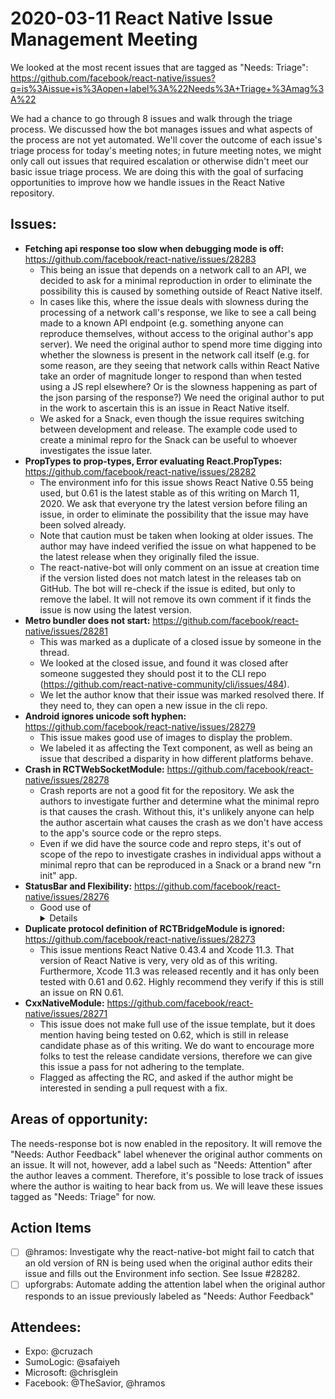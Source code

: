 # 2020-03-11 React Native Issue Management Meeting

We looked at the most recent issues that are tagged as "Needs: Triage": https://github.com/facebook/react-native/issues?q=is%3Aissue+is%3Aopen+label%3A%22Needs%3A+Triage+%3Amag%3A%22

We had a chance to go through 8 issues and walk through the triage process. We discussed how the bot manages issues and what aspects of the process are not yet automated. We'll cover the outcome of each issue's triage process for today's meeting notes; in future meeting notes, we might only call out issues that required escalation or otherwise didn't meet our basic issue triage process. We are doing this with the goal of surfacing opportunities to improve how we handle issues in the React Native repository.

## Issues:

- **Fetching api response too slow when debugging mode is off:** https://github.com/facebook/react-native/issues/28283 
    - This being an issue that depends on a network call to an API, we decided to ask for a minimal reproduction in order to eliminate the possibility this is caused by something outside of React Native itself. 
	- In cases like this, where the issue deals with slowness during the processing of a network call's response, we like to see a call being made to a known API endpoint (e.g. something anyone can reproduce themselves, without access to the original author's app server). We need the original author to spend more time digging into whether the slowness is present in the network call itself (e.g. for some reason, are they seeing that network calls within React Native take an order of magnitude longer to respond than when tested using a JS repl elsewhere? Or is the slowness happening as part of the json parsing of the response?) We need the original author to put in the work to ascertain this is an issue in React Native itself.
	- We asked for a Snack, even though the issue requires switching between development and release. The example code used to create a minimal repro for the Snack can be useful to whoever investigates the issue later.
- **PropTypes to prop-types, Error evaluating React.PropTypes:** https://github.com/facebook/react-native/issues/28282
    - The environment info for this issue shows React Native 0.55 being used, but 0.61 is the latest stable as of this writing on March 11, 2020. We ask that everyone try the latest version before filing an issue, in order to eliminate the possibility that the issue may have been solved already. 
	- Note that caution must be taken when looking at older issues. The author may have indeed verified the issue on what happened to be the latest release when they originally filed the issue. 
	- The react-native-bot will only comment on an issue at creation time if the version listed does not match latest in the releases tab on GitHub. The bot will re-check if the issue is edited, but only to remove the label. It will not remove its own comment if it finds the issue is now using the latest version.
- **Metro bundler does not start:** https://github.com/facebook/react-native/issues/28281
	- This was marked as a duplicate of a closed issue by someone in the thread.
	- We looked at the closed issue, and found it was closed after someone suggested they should post it to the CLI repo (https://github.com/react-native-community/cli/issues/484).
	- We let the author know that their issue was marked resolved there. If they need to, they can open a new issue in the cli repo.
- **Android ignores unicode soft hyphen:** https://github.com/facebook/react-native/issues/28279
	- This issue makes good use of images to display the problem.
	- We labeled it as affecting the Text component, as well as being an issue that described a disparity in how different platforms behave.
- **Crash in RCTWebSocketModule:** https://github.com/facebook/react-native/issues/28278
	- Crash reports are not a good fit for the repository. We ask the authors to investigate further and determine what the minimal repro is that causes the crash. Without this, it's unlikely anyone can help the author ascertain what causes the crash as we don't have access to the app's source code or the repro steps. 
	- Even if we did have the source code and repro steps, it's out of scope of the repo to investigate crashes in individual apps without a minimal repro that can be reproduced in a Snack or a brand new "rn init" app.
- **StatusBar and Flexibility:** https://github.com/facebook/react-native/issues/28276
	- Good use of <details> and images to demonstrate the issue. Repro steps describe how one might get to a repro, but we do need actual code (ideally a Snack). With a repository of this size, the bar is set so that the person reporting an issue is responsible for doing the work to provide the repro.
- **Duplicate protocol definition of RCTBridgeModule is ignored:** https://github.com/facebook/react-native/issues/28273
    - This issue mentions React Native 0.43.4 and Xcode 11.3. That version of React Native is very, very old as of this writing. Furthermore, Xcode 11.3 was released recently and it has only been tested with 0.61 and 0.62. Highly recommend they verify if this is still an issue on RN 0.61.
- **CxxNativeModule:** https://github.com/facebook/react-native/issues/28271
	- This issue does not make full use of the issue template, but it does mention having being tested on 0.62, which is still in release candidate phase as of this writing. We do want to encourage more folks to test the release candidate versions, therefore we can give this issue a pass for not adhering to the template.
	- Flagged as affecting the RC, and asked if the author might be interested in sending a pull request with a fix.
	
## Areas of opportunity:
	
The needs-response bot is now enabled in the repository. It will remove the "Needs: Author Feedback" label whenever the original author comments on an issue. It will not, however, add a label such as "Needs: Attention" after the author leaves a comment. Therefore, it's possible to lose track of issues where the author is waiting to hear back from us. We will leave these issues tagged as "Needs: Triage" for now. 

## Action Items
- [ ] @hramos: Investigate why the react-native-bot might fail to catch that an old version of RN is being used when the original author edits their issue and fills out the Environment info section. See Issue #28282.
- [ ] upforgrabs: Automate adding the attention label when the original author responds to an issue previously labeled as "Needs: Author Feedback"

## Attendees:
- Expo: @cruzach
- SumoLogic: @safaiyeh
- Microsoft: @chrisglein
- Facebook: @TheSavior, @hramos	
